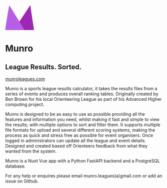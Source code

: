 <img height="80px" src="./frontend/public/MunroLogo.png" />

# Munro

## League Results. Sorted.

[munroleagues.com](https://munroleagues.com)

Munro is a sports league results calculator, it takes the results files from a series of events and produces overall ranking tables. Originally created by Ben Brown for his local Orienteering League as part of his Advanced Higher computing project.

Munro is designed to be as easy to use as possible providing all the features and information you need, whilst making it fast and simple to view the results; with multiple options to sort and filter them. It supports multiple file formats for upload and several different scoring systems, making the process as quick and stress free as possible for event organisers. Once logged in administrators can update all the league and event details. Designed and created based off Orienteers feedback from what they wanted from the system.

Munro is a Nuxt Vue app with a Python FastAPI backend and a PostgreSQL database.

For any help or enquires please email munro.leagues(a)gmail.com or add an issue on Github.
